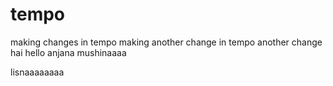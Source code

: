# tempo
making changes in tempo
making another change in tempo
another change
hai hello
anjana mushinaaaa


lisnaaaaaaaa
